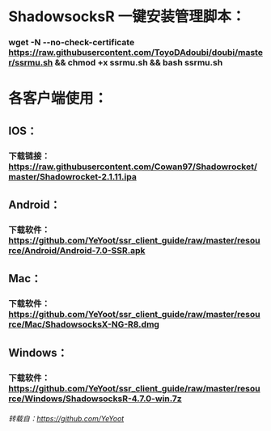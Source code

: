 # ShadowsocksR 一键安装管理脚本：
### wget -N --no-check-certificate https://raw.githubusercontent.com/ToyoDAdoubi/doubi/master/ssrmu.sh && chmod +x ssrmu.sh && bash ssrmu.sh
# 各客户端使用：
## IOS：
### 下载链接：https://raw.githubusercontent.com/Cowan97/Shadowrocket/master/Shadowrocket-2.1.11.ipa
## Android：
### 下载软件：https://github.com/YeYoot/ssr_client_guide/raw/master/resource/Android/Android-7.0-SSR.apk
## Mac：
### 下载软件：https://github.com/YeYoot/ssr_client_guide/raw/master/resource/Mac/ShadowsocksX-NG-R8.dmg
## Windows：
### 下载软件：https://github.com/YeYoot/ssr_client_guide/raw/master/resource/Windows/ShadowsocksR-4.7.0-win.7z

###### 转载自：https://github.com/YeYoot